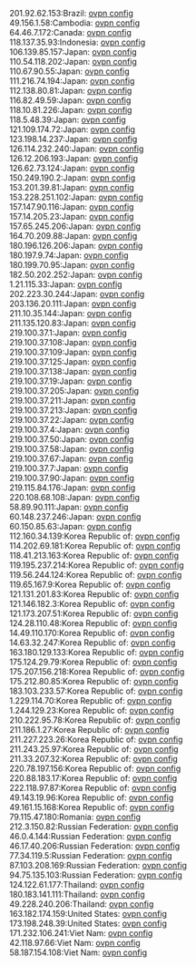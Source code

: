 201.92.62.153:Brazil: [ovpn config](vpn/201_92_62_153.ovpn)  
49.156.1.58:Cambodia: [ovpn config](vpn/49_156_1_58.ovpn)  
64.46.7.172:Canada: [ovpn config](vpn/64_46_7_172.ovpn)  
118.137.35.93:Indonesia: [ovpn config](vpn/118_137_35_93.ovpn)  
106.139.85.157:Japan: [ovpn config](vpn/106_139_85_157.ovpn)  
110.54.118.202:Japan: [ovpn config](vpn/110_54_118_202.ovpn)  
110.67.90.55:Japan: [ovpn config](vpn/110_67_90_55.ovpn)  
111.216.74.194:Japan: [ovpn config](vpn/111_216_74_194.ovpn)  
112.138.80.81:Japan: [ovpn config](vpn/112_138_80_81.ovpn)  
116.82.49.59:Japan: [ovpn config](vpn/116_82_49_59.ovpn)  
118.10.81.226:Japan: [ovpn config](vpn/118_10_81_226.ovpn)  
118.5.48.39:Japan: [ovpn config](vpn/118_5_48_39.ovpn)  
121.109.174.72:Japan: [ovpn config](vpn/121_109_174_72.ovpn)  
123.198.14.237:Japan: [ovpn config](vpn/123_198_14_237.ovpn)  
126.114.232.240:Japan: [ovpn config](vpn/126_114_232_240.ovpn)  
126.12.206.193:Japan: [ovpn config](vpn/126_12_206_193.ovpn)  
126.62.73.124:Japan: [ovpn config](vpn/126_62_73_124.ovpn)  
150.249.190.2:Japan: [ovpn config](vpn/150_249_190_2.ovpn)  
153.201.39.81:Japan: [ovpn config](vpn/153_201_39_81.ovpn)  
153.228.251.102:Japan: [ovpn config](vpn/153_228_251_102.ovpn)  
157.147.90.116:Japan: [ovpn config](vpn/157_147_90_116.ovpn)  
157.14.205.23:Japan: [ovpn config](vpn/157_14_205_23.ovpn)  
157.65.245.206:Japan: [ovpn config](vpn/157_65_245_206.ovpn)  
164.70.209.88:Japan: [ovpn config](vpn/164_70_209_88.ovpn)  
180.196.126.206:Japan: [ovpn config](vpn/180_196_126_206.ovpn)  
180.197.9.74:Japan: [ovpn config](vpn/180_197_9_74.ovpn)  
180.199.70.95:Japan: [ovpn config](vpn/180_199_70_95.ovpn)  
182.50.202.252:Japan: [ovpn config](vpn/182_50_202_252.ovpn)  
1.21.115.33:Japan: [ovpn config](vpn/1_21_115_33.ovpn)  
202.223.30.244:Japan: [ovpn config](vpn/202_223_30_244.ovpn)  
203.136.20.111:Japan: [ovpn config](vpn/203_136_20_111.ovpn)  
211.10.35.144:Japan: [ovpn config](vpn/211_10_35_144.ovpn)  
211.135.120.83:Japan: [ovpn config](vpn/211_135_120_83.ovpn)  
219.100.37.1:Japan: [ovpn config](vpn/219_100_37_1.ovpn)  
219.100.37.108:Japan: [ovpn config](vpn/219_100_37_108.ovpn)  
219.100.37.109:Japan: [ovpn config](vpn/219_100_37_109.ovpn)  
219.100.37.125:Japan: [ovpn config](vpn/219_100_37_125.ovpn)  
219.100.37.138:Japan: [ovpn config](vpn/219_100_37_138.ovpn)  
219.100.37.19:Japan: [ovpn config](vpn/219_100_37_19.ovpn)  
219.100.37.205:Japan: [ovpn config](vpn/219_100_37_205.ovpn)  
219.100.37.211:Japan: [ovpn config](vpn/219_100_37_211.ovpn)  
219.100.37.213:Japan: [ovpn config](vpn/219_100_37_213.ovpn)  
219.100.37.22:Japan: [ovpn config](vpn/219_100_37_22.ovpn)  
219.100.37.4:Japan: [ovpn config](vpn/219_100_37_4.ovpn)  
219.100.37.50:Japan: [ovpn config](vpn/219_100_37_50.ovpn)  
219.100.37.58:Japan: [ovpn config](vpn/219_100_37_58.ovpn)  
219.100.37.67:Japan: [ovpn config](vpn/219_100_37_67.ovpn)  
219.100.37.7:Japan: [ovpn config](vpn/219_100_37_7.ovpn)  
219.100.37.90:Japan: [ovpn config](vpn/219_100_37_90.ovpn)  
219.115.84.176:Japan: [ovpn config](vpn/219_115_84_176.ovpn)  
220.108.68.108:Japan: [ovpn config](vpn/220_108_68_108.ovpn)  
58.89.90.111:Japan: [ovpn config](vpn/58_89_90_111.ovpn)  
60.148.237.246:Japan: [ovpn config](vpn/60_148_237_246.ovpn)  
60.150.85.63:Japan: [ovpn config](vpn/60_150_85_63.ovpn)  
112.160.34.139:Korea Republic of: [ovpn config](vpn/112_160_34_139.ovpn)  
114.202.69.181:Korea Republic of: [ovpn config](vpn/114_202_69_181.ovpn)  
118.41.213.163:Korea Republic of: [ovpn config](vpn/118_41_213_163.ovpn)  
119.195.237.214:Korea Republic of: [ovpn config](vpn/119_195_237_214.ovpn)  
119.56.244.124:Korea Republic of: [ovpn config](vpn/119_56_244_124.ovpn)  
119.65.167.9:Korea Republic of: [ovpn config](vpn/119_65_167_9.ovpn)  
121.131.201.83:Korea Republic of: [ovpn config](vpn/121_131_201_83.ovpn)  
121.146.182.3:Korea Republic of: [ovpn config](vpn/121_146_182_3.ovpn)  
121.173.207.51:Korea Republic of: [ovpn config](vpn/121_173_207_51.ovpn)  
124.28.110.48:Korea Republic of: [ovpn config](vpn/124_28_110_48.ovpn)  
14.49.110.170:Korea Republic of: [ovpn config](vpn/14_49_110_170.ovpn)  
14.63.32.247:Korea Republic of: [ovpn config](vpn/14_63_32_247.ovpn)  
163.180.129.133:Korea Republic of: [ovpn config](vpn/163_180_129_133.ovpn)  
175.124.29.79:Korea Republic of: [ovpn config](vpn/175_124_29_79.ovpn)  
175.207.156.218:Korea Republic of: [ovpn config](vpn/175_207_156_218.ovpn)  
175.212.80.85:Korea Republic of: [ovpn config](vpn/175_212_80_85.ovpn)  
183.103.233.57:Korea Republic of: [ovpn config](vpn/183_103_233_57.ovpn)  
1.229.114.70:Korea Republic of: [ovpn config](vpn/1_229_114_70.ovpn)  
1.244.129.23:Korea Republic of: [ovpn config](vpn/1_244_129_23.ovpn)  
210.222.95.78:Korea Republic of: [ovpn config](vpn/210_222_95_78.ovpn)  
211.186.1.27:Korea Republic of: [ovpn config](vpn/211_186_1_27.ovpn)  
211.227.223.26:Korea Republic of: [ovpn config](vpn/211_227_223_26.ovpn)  
211.243.25.97:Korea Republic of: [ovpn config](vpn/211_243_25_97.ovpn)  
211.33.207.32:Korea Republic of: [ovpn config](vpn/211_33_207_32.ovpn)  
220.78.197.156:Korea Republic of: [ovpn config](vpn/220_78_197_156.ovpn)  
220.88.183.17:Korea Republic of: [ovpn config](vpn/220_88_183_17.ovpn)  
222.118.97.87:Korea Republic of: [ovpn config](vpn/222_118_97_87.ovpn)  
49.143.19.96:Korea Republic of: [ovpn config](vpn/49_143_19_96.ovpn)  
49.161.15.168:Korea Republic of: [ovpn config](vpn/49_161_15_168.ovpn)  
79.115.47.180:Romania: [ovpn config](vpn/79_115_47_180.ovpn)  
212.3.150.82:Russian Federation: [ovpn config](vpn/212_3_150_82.ovpn)  
46.0.4.144:Russian Federation: [ovpn config](vpn/46_0_4_144.ovpn)  
46.17.40.206:Russian Federation: [ovpn config](vpn/46_17_40_206.ovpn)  
77.34.119.5:Russian Federation: [ovpn config](vpn/77_34_119_5.ovpn)  
87.103.208.169:Russian Federation: [ovpn config](vpn/87_103_208_169.ovpn)  
94.75.135.103:Russian Federation: [ovpn config](vpn/94_75_135_103.ovpn)  
124.122.61.177:Thailand: [ovpn config](vpn/124_122_61_177.ovpn)  
180.183.141.111:Thailand: [ovpn config](vpn/180_183_141_111.ovpn)  
49.228.240.206:Thailand: [ovpn config](vpn/49_228_240_206.ovpn)  
163.182.174.159:United States: [ovpn config](vpn/163_182_174_159.ovpn)  
173.198.248.39:United States: [ovpn config](vpn/173_198_248_39.ovpn)  
171.232.106.241:Viet Nam: [ovpn config](vpn/171_232_106_241.ovpn)  
42.118.97.66:Viet Nam: [ovpn config](vpn/42_118_97_66.ovpn)  
58.187.154.108:Viet Nam: [ovpn config](vpn/58_187_154_108.ovpn)  
